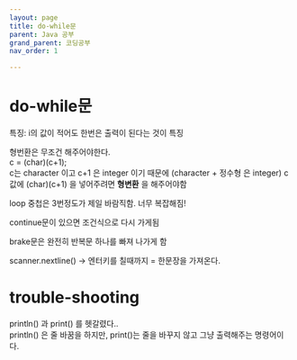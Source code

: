 ```yaml
---
layout: page
title: do-while문
parent: Java 공부
grand_parent: 코딩공부
nav_order: 1

---
```




# do-while문
특징: i의 값이 적어도 한번은 출력이 된다는 것이 특징  
  
형번환은 무조건 해주어야한다.  
c = (char)(c+1);  
c는 character 이고 c+1 은 integer 이기 때문에  (character + 정수형 은 integer)
c 값에 (char)(c+1) 을 넣어주려면 **형변환** 을 해주어야함 

loop 중첩은 3번정도가 제일 바람직함. 너무 복잡해짐!  

continue문이 있으면 조건식으로 다시 가게됨  

brake문은 완전히 반복문 하나를 빠져 나가게 함  

scanner.nextline() -> 엔터키를 칠때까지 = 한문장을 가져온다.  

# trouble-shooting  
println() 과 print() 를 헷갈렸다..  
println() 은 줄 바꿈을 하지만, print()는 줄을 바꾸지 않고 그냥 출력해주는 명령어이다.  
